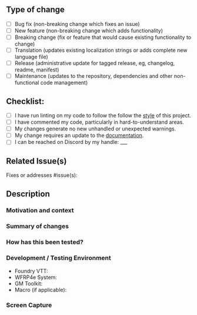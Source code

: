 <!--- Provide a general summary of your changes in the Title above -->
 
## Type of change
<!--- What types of changes does your code introduce? -->
<!--- Put an `x` in the box that applies.  Delete any option that is not applicable. -->
- [ ] Bug fix (non-breaking change which fixes an issue)
- [ ] New feature (non-breaking change which adds functionality)
- [ ] Breaking change (fix or feature that would cause existing functionality to change)
- [ ] Translation (updates existing localization strings or adds complete new language file)
- [ ] Release (administrative update for tagged release, eg, changelog, readme, manifest)
- [ ] Maintenance (updates to the repository, dependencies and other non-functional code management)

## Checklist:
<!--- Go over all the following points, and put an `x` in all the boxes that apply. -->
<!--- If you're unsure about any of these, don't hesitate to ask. We're here to help! -->
- [ ] I have run linting on my code to follow the follow the [style](https://github.com/Jagusti/fvtt-wfrp4e-gmtoolkit/blob/dev/.eslintrc.json) of this project.
- [ ] I have commented my code, particularly in hard-to-understand areas.
- [ ] My changes generate no new unhandled or unexpected warnings.
- [ ] My change requires an update to the [documentation](https://github.com/Jagusti/fvtt-wfrp4e-gmtoolkit/wiki).
- [ ] I can be reached on Discord by my handle: ___

## Related Issue(s) 
<!--- This project only accepts pull requests related to open issues -->
<!--- If suggesting a new feature or change, please discuss it in an issue first -->
<!--- If fixing a bug, there should be an issue describing it with steps to reproduce -->
<!--- Please link to the issue here: -->
Fixes or addresses #issue(s):

## Description

### Motivation and context
<!--- Why is this change required? What problem does it solve? -->

### Summary of changes
<!-- Please include a summary of what behaviour/functionality has changed, been introduced or removed. -->
<!-- List any dependencies that are required for this change. --> 

### How has this been tested?
<!--- Please describe how you tested your changes. -->
<!--- Include details of tests you ran to see how your change affects existing code. -->

### Development / Testing Environment
- Foundry VTT: <!-- eg, v10.278 --> 
- WFRP4e System: <!-- eg, v6.0.0 -->
- GM Toolkit:  <!-- eg, v0.9.5, dev:6a93add -->
- Macro (if applicable): <!-- eg, Add XP v0.9.5 -->

### Screen Capture
<!-- Please include a screen capture (recording, gif or image) --> 
<!-- to illustrate the changes, workflow and behaviour --> 

